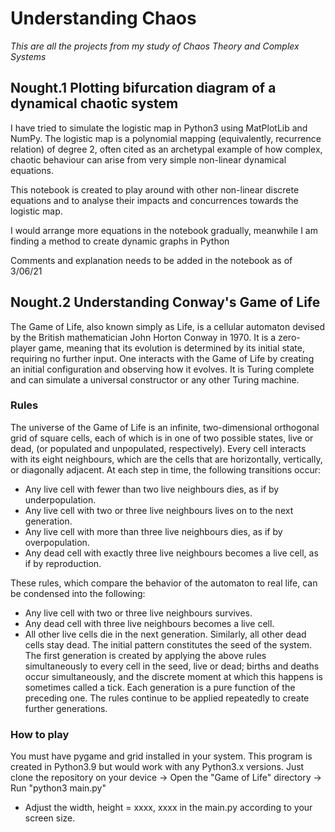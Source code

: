 # Understanding Chaos

*This are all the projects from my study of Chaos Theory and Complex Systems*
</br>
## Nought.1 Plotting bifurcation diagram of a dynamical chaotic system

I have tried to simulate the logistic map in Python3 using MatPlotLib and NumPy.
The logistic map is a polynomial mapping (equivalently, recurrence relation) of degree 2, often cited as an archetypal example of how complex, chaotic behaviour can arise from very simple non-linear dynamical equations.

This notebook is created to play around with other non-linear discrete equations and to analyse their impacts and concurrences towards the logistic map.

I would arrange more equations in the notebook gradually, meanwhile I am finding a method to create dynamic graphs in Python

Comments and explanation needs to be added in the notebook as of 3/06/21

## Nought.2 Understanding Conway's Game of Life

The Game of Life, also known simply as Life, is a cellular automaton devised by the British mathematician John Horton Conway in 1970. It is a zero-player game, meaning that its evolution is determined by its initial state, requiring no further input. One interacts with the Game of Life by creating an initial configuration and observing how it evolves. It is Turing complete and can simulate a universal constructor or any other Turing machine.

### Rules

The universe of the Game of Life is an infinite, two-dimensional orthogonal grid of square cells, each of which is in one of two possible states, live or dead, (or populated and unpopulated, respectively). Every cell interacts with its eight neighbours, which are the cells that are horizontally, vertically, or diagonally adjacent. At each step in time, the following transitions occur:

* Any live cell with fewer than two live neighbours dies, as if by underpopulation.
* Any live cell with two or three live neighbours lives on to the next generation.
* Any live cell with more than three live neighbours dies, as if by overpopulation.
* Any dead cell with exactly three live neighbours becomes a live cell, as if by reproduction.
 
These rules, which compare the behavior of the automaton to real life, can be condensed into the following:

* Any live cell with two or three live neighbours survives.
* Any dead cell with three live neighbours becomes a live cell.
* All other live cells die in the next generation. Similarly, all other dead cells stay dead.
The initial pattern constitutes the seed of the system. The first generation is created by applying the above rules simultaneously to every cell in the seed, live or dead; births and deaths occur simultaneously, and the discrete moment at which this happens is sometimes called a tick. Each generation is a pure function of the preceding one. The rules continue to be applied repeatedly to create further generations.

### How to play

You must have pygame and grid installed in your system.
This program is created in Python3.9 but would work with any Python3.x versions.
Just clone the repository on your device -> Open the "Game of Life" directory -> Run "python3 main.py"

* Adjust the width, height = xxxx, xxxx in the main.py according to your screen size.
